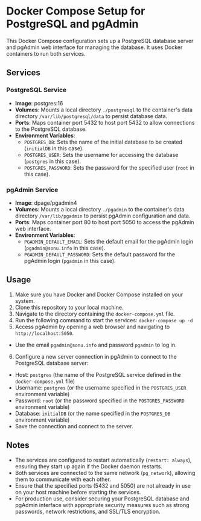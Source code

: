 # Docker Compose Setup for PostgreSQL and pgAdmin

This Docker Compose configuration sets up a PostgreSQL database server and pgAdmin web interface for managing the database. It uses Docker containers to run both services.

## Services

### PostgreSQL Service

- **Image**: postgres:16
- **Volumes**: Mounts a local directory `./postgresql` to the container's data directory `/var/lib/postgresql/data` to persist database data.
- **Ports**: Maps container port 5432 to host port 5432 to allow connections to the PostgreSQL database.
- **Environment Variables**:
  - `POSTGRES_DB`: Sets the name of the initial database to be created (`initialDB` in this case).
  - `POSTGRES_USER`: Sets the username for accessing the database (`postgres` in this case).
  - `POSTGRES_PASSWORD`: Sets the password for the specified user (`root` in this case).

### pgAdmin Service

- **Image**: dpage/pgadmin4
- **Volumes**: Mounts a local directory `./pgadmin` to the container's data directory `/var/lib/pgadmin` to persist pgAdmin configuration and data.
- **Ports**: Maps container port 80 to host port 5050 to access the pgAdmin web interface.
- **Environment Variables**:
  - `PGADMIN_DEFAULT_EMAIL`: Sets the default email for the pgAdmin login (`pgadmin@sonu.info` in this case).
  - `PGADMIN_DEFAULT_PASSWORD`: Sets the default password for the pgAdmin login (`pgadmin` in this case).

## Usage

1. Make sure you have Docker and Docker Compose installed on your system.
2. Clone this repository to your local machine.
3. Navigate to the directory containing the `docker-compose.yml` file.
4. Run the following command to start the services:
`docker-compose up -d`
5. Access pgAdmin by opening a web browser and navigating to `http://localhost:5050`.
- Use the email `pgadmin@sonu.info` and password `pgadmin` to log in.
6. Configure a new server connection in pgAdmin to connect to the PostgreSQL database server:
- Host: `postgres` (the name of the PostgreSQL service defined in the `docker-compose.yml` file)
- Username: `postgres` (or the username specified in the `POSTGRES_USER` environment variable)
- Password: `root` (or the password specified in the `POSTGRES_PASSWORD` environment variable)
- Database: `initialDB` (or the name specified in the `POSTGRES_DB` environment variable)
- Save the connection and connect to the server.

## Notes

- The services are configured to restart automatically (`restart: always`), ensuring they start up again if the Docker daemon restarts.
- Both services are connected to the same network (`pg_network`), allowing them to communicate with each other.
- Ensure that the specified ports (5432 and 5050) are not already in use on your host machine before starting the services.
- For production use, consider securing your PostgreSQL database and pgAdmin interface with appropriate security measures such as strong passwords, network restrictions, and SSL/TLS encryption.

